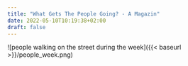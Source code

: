 ```yaml
---
title: "What Gets The People Going? - A Magazin"
date: 2022-05-10T10:19:38+02:00
draft: false
---
```


![people walking on the street during the week]({{< baseurl >}}/people_week.png)